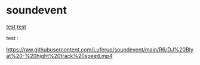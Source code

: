 # soundevent


[test](https://raw.githubusercontent.com/Luferuo/soundevent/main/R6/DJ%20Blyat%20-%20hight%20track%20speed.mp3)
[test](https://raw.githubusercontent.com/Luferuo/soundevent/main/R6/Tripalosky.mp3)

test :


https://raw.githubusercontent.com/Luferuo/soundevent/main/R6/DJ%20Blyat%20-%20hight%20track%20speed.mp4

